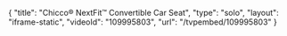 {
    "title": "Chicco&reg; NextFit&trade; Convertible Car Seat",
    "type": "solo",
    "layout": "iframe-static",
    "videoId": "109995803",
    "url": "\/tvpembed\/109995803"
}